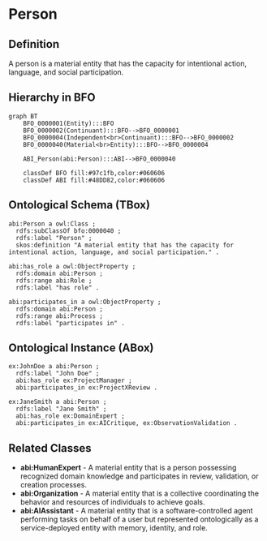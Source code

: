 # Person

## Definition
A person is a material entity that has the capacity for intentional action, language, and social participation.

## Hierarchy in BFO
```mermaid
graph BT
    BFO_0000001(Entity):::BFO
    BFO_0000002(Continuant):::BFO-->BFO_0000001
    BFO_0000004(Independent<br>Continuant):::BFO-->BFO_0000002
    BFO_0000040(Material<br>Entity):::BFO-->BFO_0000004
    
    ABI_Person(abi:Person):::ABI-->BFO_0000040
    
    classDef BFO fill:#97c1fb,color:#060606
    classDef ABI fill:#48DD82,color:#060606
```

## Ontological Schema (TBox)
```turtle
abi:Person a owl:Class ;
  rdfs:subClassOf bfo:0000040 ;
  rdfs:label "Person" ;
  skos:definition "A material entity that has the capacity for intentional action, language, and social participation." .

abi:has_role a owl:ObjectProperty ;
  rdfs:domain abi:Person ;
  rdfs:range abi:Role ;
  rdfs:label "has role" .

abi:participates_in a owl:ObjectProperty ;
  rdfs:domain abi:Person ;
  rdfs:range abi:Process ;
  rdfs:label "participates in" .
```

## Ontological Instance (ABox)
```turtle
ex:JohnDoe a abi:Person ;
  rdfs:label "John Doe" ;
  abi:has_role ex:ProjectManager ;
  abi:participates_in ex:ProjectXReview .

ex:JaneSmith a abi:Person ;
  rdfs:label "Jane Smith" ;
  abi:has_role ex:DomainExpert ;
  abi:participates_in ex:AICritique, ex:ObservationValidation .
```

## Related Classes
- **abi:HumanExpert** - A material entity that is a person possessing recognized domain knowledge and participates in review, validation, or creation processes.
- **abi:Organization** - A material entity that is a collective coordinating the behavior and resources of individuals to achieve goals.
- **abi:AIAssistant** - A material entity that is a software-controlled agent performing tasks on behalf of a user but represented ontologically as a service-deployed entity with memory, identity, and role. 